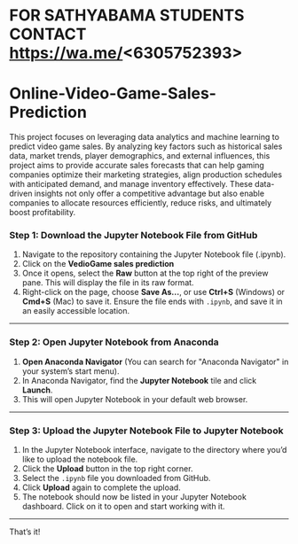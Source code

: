 # FOR SATHYABAMA STUDENTS CONTACT https://wa.me/<6305752393>

# Online-Video-Game-Sales-Prediction

This project focuses on leveraging data analytics and machine learning to predict
video game sales. By analyzing key factors such as historical sales data, market
trends, player demographics, and external influences, this project aims to provide
accurate sales forecasts that can help gaming companies optimize their marketing
strategies, align production schedules with anticipated demand, and manage
inventory effectively. These data-driven insights not only offer a competitive
advantage but also enable companies to allocate resources efficiently, reduce risks,
and ultimately boost profitability.

### Step 1: Download the Jupyter Notebook File from GitHub

1. Navigate to the repository containing the Jupyter Notebook file (.ipynb).
2. Click on the **VedioGame sales prediction**
3. Once it opens, select the **Raw** button at the top right of the preview pane. This will display the file in its raw format.
4. Right-click on the page, choose **Save As...**, or use **Ctrl+S** (Windows) or **Cmd+S** (Mac) to save it. Ensure the file ends with `.ipynb`, and save it in an easily accessible location.

---

### Step 2: Open Jupyter Notebook from Anaconda

1. **Open Anaconda Navigator** (You can search for "Anaconda Navigator" in your system’s start menu).
2. In Anaconda Navigator, find the **Jupyter Notebook** tile and click **Launch**.
3. This will open Jupyter Notebook in your default web browser.

---

### Step 3: Upload the Jupyter Notebook File to Jupyter Notebook

1. In the Jupyter Notebook interface, navigate to the directory where you’d like to upload the notebook file.
2. Click the **Upload** button in the top right corner.
3. Select the `.ipynb` file you downloaded from GitHub.
4. Click **Upload** again to complete the upload.
5. The notebook should now be listed in your Jupyter Notebook dashboard. Click on it to open and start working with it.

---

That’s it!
